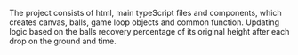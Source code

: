The project consists of html, main typeScript files and components, which creates canvas, balls, game loop objects and common function. 
Updating logic based on the balls recovery percentage of its original height after each drop on the ground and time.
